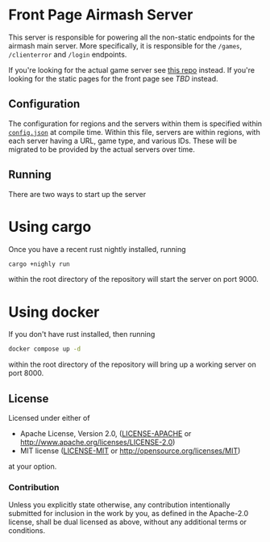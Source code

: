 
# Front Page Airmash Server

This server is responsible for powering all the
non-static endpoints for the airmash main server.
More specifically, it is responsible for the
`/games`, `/clienterror` and `/login` endpoints.

If you're looking for the actual game server
see [this repo](https://github.com/steamroller-airmash/airmash-server)
instead. If you're looking for the static pages
for the front page see *TBD* instead.

## Configuration
The configuration for regions and the servers within
them is specified within
[`config.json`](https://github.com/steamroller-airmash/airmash-front-page-server/blob/master/config.json)
at compile time. Within this file, servers are
within regions, with each server having a URL,
game type, and various IDs. These will be migrated
to be provided by the actual servers over time.

## Running
There are two ways to start up the server

# Using cargo
Once you have a recent rust nightly installed,
running

```sh
cargo +nighly run
```
within the root directory of the repository
will start the server on port 9000.

# Using docker
If you don't have rust installed, then running

```sh
docker compose up -d
```
within the root directory of the repository will
bring up a working server on port 8000.

## License

Licensed under either of

 * Apache License, Version 2.0, ([LICENSE-APACHE](LICENSE-APACHE) or http://www.apache.org/licenses/LICENSE-2.0)
 * MIT license ([LICENSE-MIT](LICENSE-MIT) or http://opensource.org/licenses/MIT)

at your option.

### Contribution

Unless you explicitly state otherwise, any contribution intentionally
submitted for inclusion in the work by you, as defined in the Apache-2.0
license, shall be dual licensed as above, without any additional terms or
conditions.

